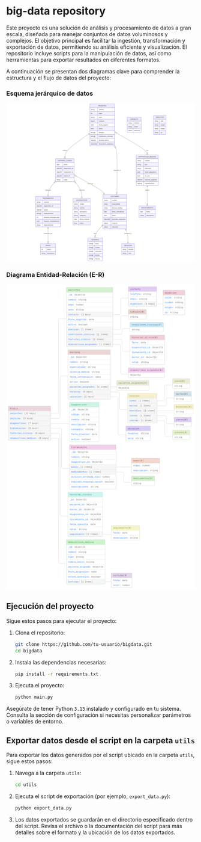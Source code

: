 # big-data repository

Este proyecto es una solución de análisis y procesamiento de datos a gran escala, diseñada para manejar conjuntos de datos voluminosos y complejos. El objetivo principal es facilitar la ingestión, transformación y exportación de datos, permitiendo su análisis eficiente y visualización. El repositorio incluye scripts para la manipulación de datos, así como herramientas para exportar resultados en diferentes formatos.

A continuación se presentan dos diagramas clave para comprender la estructura y el flujo de datos del proyecto:

### Esquema jerárquico de datos

![Esquema jerárquico de datos](images/hierarchical_scheme.png)

### Diagrama Entidad-Relación (E-R)

![Diagrama E-R](images/schema.png)

## Ejecución del proyecto

Sigue estos pasos para ejecutar el proyecto:

1. Clona el repositorio:

   ```bash
   git clone https://github.com/tu-usuario/bigdata.git
   cd bigdata
   ```

2. Instala las dependencias necesarias:

   ```bash
   pip install -r requirements.txt
   ```

3. Ejecuta el proyecto:
   ```bash
   python main.py
   ```

Asegúrate de tener Python `3.13` instalado y configurado en tu sistema. Consulta la sección de configuración si necesitas personalizar parámetros o variables de entorno.

## Exportar datos desde el script en la carpeta `utils`

Para exportar los datos generados por el script ubicado en la carpeta `utils`, sigue estos pasos:

1. Navega a la carpeta `utils`:

   ```bash
   cd utils
   ```

2. Ejecuta el script de exportación (por ejemplo, `export_data.py`):

   ```bash
   python export_data.py
   ```

3. Los datos exportados se guardarán en el directorio especificado dentro del script. Revisa el archivo o la documentación del script para más detalles sobre el formato y la ubicación de los datos exportados.
